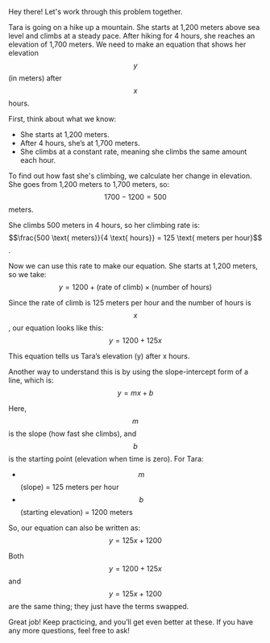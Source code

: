 Hey there! Let's work through this problem together.

Tara is going on a hike up a mountain. She starts at 1,200 meters above sea level and climbs at a steady pace. After hiking for 4 hours, she reaches an elevation of 1,700 meters. We need to make an equation that shows her elevation $$y$$ (in meters) after $$x$$ hours.

First, think about what we know:
- She starts at 1,200 meters.
- After 4 hours, she’s at 1,700 meters.
- She climbs at a constant rate, meaning she climbs the same amount each hour.

To find out how fast she's climbing, we calculate her change in elevation. She goes from 1,200 meters to 1,700 meters, so:
$$1700 - 1200 = 500$$ meters.

She climbs 500 meters in 4 hours, so her climbing rate is:
$$\frac{500 \text{ meters}}{4 \text{ hours}} = 125 \text{ meters per hour}$$.

Now we can use this rate to make our equation. She starts at 1,200 meters, so we take:
$$
y = 1200 + \text{(rate of climb)} \times \text{(number of hours)}
$$

Since the rate of climb is 125 meters per hour and the number of hours is $$x$$, our equation looks like this:
$$
y = 1200 + 125x
$$

This equation tells us Tara’s elevation (y) after x hours.

Another way to understand this is by using the slope-intercept form of a line, which is:
$$
y = mx + b
$$

Here, $$m$$ is the slope (how fast she climbs), and $$b$$ is the starting point (elevation when time is zero). For Tara:
- $$m$$ (slope) = 125 meters per hour
- $$b$$ (starting elevation) = 1200 meters

So, our equation can also be written as:
$$
y = 125x + 1200
$$

Both $$y = 1200 + 125x$$ and $$y = 125x + 1200$$ are the same thing; they just have the terms swapped.

Great job! Keep practicing, and you’ll get even better at these. If you have any more questions, feel free to ask!